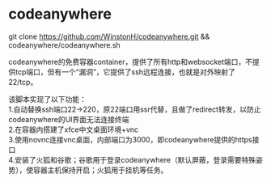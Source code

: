 # codeanywhere

git clone https://github.com/WinstonH/codeanywhere.git && codeanywhere/codeanywhere.sh 

codeanywhere的免费容器container，提供了所有http和websocket端口，不提供tcp端口，但有一个“漏洞”，它提供了ssh远程连接，也就是对外映射了22/tcp。

该脚本实现了以下功能： \
1.自动替换ssh端口22→220，原22端口用ssr代替，且做了redirect转发，以防止codeanywhere的UI界面无法连接终端 \
2.在容器内搭建了xfce中文桌面环境+vnc \
3.使用novnc连接vnc桌面，内部端口为3000，即codeanywhere提供的https接口 \
4.安装了火狐和谷歌；谷歌用于登录codeanywhere（默认屏蔽，登录需要特殊姿势），使容器主机保持开启；火狐用于挂机等任务。
